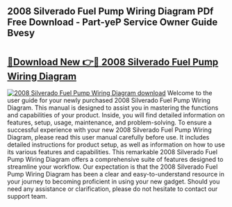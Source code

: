 ## 2008 Silverado Fuel Pump Wiring Diagram PDf Free Download - Part-yeP Service Owner Guide Bvesy

# <h2><a href="http://dfog1v.blite.top/?on=2008+Silverado+Fuel+Pump+Wiring+Diagram">🔗Download New 👉🔴 2008 Silverado Fuel Pump Wiring Diagram</a></h2>

[![2008 Silverado Fuel Pump Wiring Diagram download](https://i.imgur.com/lujVjoI.png)](http://dfog1v.blite.top/?on=2008+Silverado+Fuel+Pump+Wiring+Diagram)
Welcome to the user guide for your newly purchased 2008 Silverado Fuel Pump Wiring Diagram. This manual is designed to assist you in mastering the functions and capabilities of your product. Inside, you will find detailed information on features, setup, usage, maintenance, and problem-solving. To ensure a successful experience with your new 2008 Silverado Fuel Pump Wiring Diagram, please read this user manual carefully before use. It includes detailed instructions for product setup, as well as information on how to use its various features and capabilities. This remarkable 2008 Silverado Fuel Pump Wiring Diagram offers a comprehensive suite of features designed to streamline your workflow. Our expectation is that the 2008 Silverado Fuel Pump Wiring Diagram has been a clear and easy-to-understand resource in your journey to becoming proficient in using your new gadget. Should you need any assistance or clarification, please do not hesitate to contact our support team.
